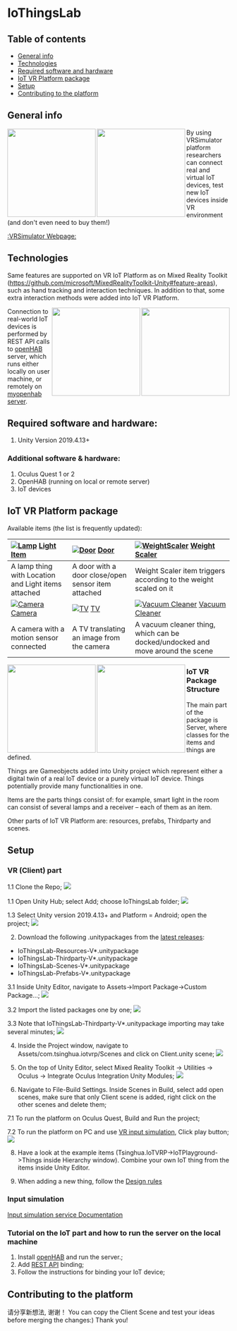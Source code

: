 # IoThingsLab

## Table of contents
* [General info](#general-info)
* [Technologies](#technologies)
* [Required software and hardware](#required-software-and-hardware)
* [IoT VR Platform package](#iot-vr-platform-package)
* [Setup](#setup)
* [Contributing to the platform](#contributing-to-the-platform)

## General info

<img align="left" width="200" src="/Readme/Files/20201030_173803.jpg">
<img align="left" width="200" src="/Readme/Files/20201030_175023.jpg">

By using VRSimulator platform researchers can connect real and virtual IoT devices, test new IoT devices inside VR environment (and don't even need to buy them!)

[:VRSimulator Webpage:](https://vrsimulator.github.io/)
	
## Technologies
Same features are supported on VR IoT Platform as on Mixed Reality Toolkit (https://github.com/microsoft/MixedRealityToolkit-Unity#feature-areas), such as hand tracking and interaction techniques. In addition to that, some extra interaction methods were added into IoT VR Platform.

<img align="right" width="200" src="/Readme/Files/20201030_175856.jpg">
<img align="right" width="200" src="/Readme/Files/20201030_180612.jpg">

Connection to real-world IoT devices is performed by REST API calls to [openHAB](https://www.openhab.org/download/) server, which runs either locally on user machine, or remotely on [myopenhab server](http://myopenhab.org/).
## Required software and hardware:
1. Unity Version 2019.4.13+
### Additional software & hardware:
1. Oculus Quest 1 or 2
2. OpenHAB (running on local or remote server)
3. IoT devices

## IoT VR Platform package
Available items (the list is frequently updated):

| [![Lamp](/Readme/Files/Lamp.png)]() [Light Item](Documentation/Things/Lamp.md) | [![Door](/Readme/Files/Door.png)]() [Door](Documentation/Things/Door.md) | [![WeightScaler](/Readme/Files/WeightScaler.png)]() [Weight Scaler](Documentation/Things/WeightScaler.md) | 
|:--- | :--- | :--- |
| A lamp thing with Location and Light items attached | A door with a door close/open sensor item attached | Weight Scaler item triggers according to the weight scaled on it |
| [![Camera](/Readme/Files/Camera.png)]() [Camera](Documentation/Things/Camera.md) | [![TV](/Readme/Files/TV.png)]() [TV](Documentation/Things/TV.md) | [![Vacuum Cleaner](/Readme/Files/VacuumCleaner.png)]() [Vacuum Cleaner](Documentation/Things/VacuumCleaner.md) |
| A camera with a motion sensor connected | A TV translating an image from the camera | A vacuum cleaner thing, which can be docked/undocked and move around the scene |


<img align="left" width="200" src="/Readme/Files/20201030_181421.jpg">
<img align="left" width="200" src="/Readme/Files/20201030_182148.jpg">

### IoT VR Package Structure 
The main part of the package is Server, where classes for the items and things are defined.

Things are Gameobjects added into Unity project which represent either a digital twin of a real IoT device or a purely virtual IoT device. Things potentially provide many functionalities in one.

Items are the parts things consist of: for example, smart light in the room can consist of several lamps and a receiver – each of them as an item.
	
Other parts of IoT VR Platform are: resources, prefabs, Thirdparty and scenes.	
	
	
## Setup

### VR (Client) part
1.1 Clone the Repo;
![](/Readme/Files/Screenshot(21).png)

1.1 Open Unity Hub; select Add; choose IoThingsLab folder; 
![](/Readme/Files/Screenshot(23).jpg)

1.3 Select Unity version 2019.4.13+ and Platform = Android; open the project;
![](/Readme/Files/Screenshot(24).png)

2. Download the following .unitypackages from the [latest releases](https://github.com/VRSimulator/IoThingsLab/releases):
* IoThingsLab-Resources-V*.unitypackage
* IoThingsLab-Thirdparty-V*.unitypackage
* IoThingsLab-Scenes-V*.unitypackage
* IoThingsLab-Prefabs-V*.unitypackage

3.1 Inside Unity Editor, navigate to Assets->Import Package->Custom Package...;
![](/Readme/Files/Screenshot(26).png)

3.2 Import the listed packages one by one;
![](/Readme/Files/Screenshot(27).png)

3.3 Note that IoThingsLab-Thirdparty-V*.unitypackage importing may take several minutes;
![](/Readme/Files/Screenshot(28).png)

4. Inside the Project window, navigate to Assets/com.tsinghua.iotvrp/Scenes and click on Client.unity scene;
![](/Readme/Files/Screenshot(29).jpg)

5. On the top of Unity Editor, select Mixed Reality Toolkit -> Utilities -> Oculus -> Integrate Oculus Integration Unity Modules;
![](/Readme/Files/Screenshot(33).png)

6. Navigate to File-Build Settings. Inside Scenes in Build, select add open scenes, make sure that only Client scene is added, right click on the other scenes and delete them;

7.1 To run the platform on Oculus Quest, Build and Run the project;

7.2 To run the platform on PC and use [VR input simulation](#input-simulation), Click play button;
![](/Readme/Files/Screenshot(34).jpg)

8. Have a look at the example items (Tsinghua.IoTVRP->IoTPlayground->Things inside Hierarchy window). Combine your own IoT thing from the items inside Unity Editor.

9. When adding a new thing, follow the [Design rules](https://www.bilibili.com/video/BV1mK4y1f7FL?from=search&seid=2714519419091722950)

### Input simulation
[Input simulation service Documentation](https://microsoft.github.io/MixedRealityToolkit-Unity/Documentation/InputSimulation/InputSimulationService.html)

### Tutorial on the IoT part and how to run the server on the local machine
1. Install [openHAB](https://www.openhab.org/download/) and run the server.;
2. Add [REST API](https://www.openhab.org/docs/configuration/restdocs.html) binding;
3. Follow the instructions for binding your IoT device;

## Contributing to the platform
请分享新想法, 谢谢！
You can copy the Client Scene and test your ideas before merging the changes:) Thank you!
